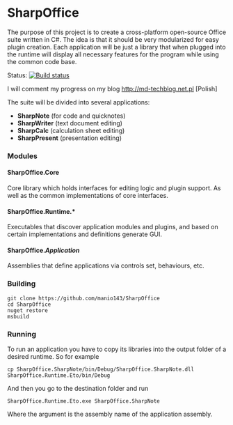 # SharpOffice #
The purpose of this project is to create a cross-platform open-source Office suite written in C#. The idea is that it should be very modularized for easy plugin creation. Each application will be just a library that when plugged into the runtime will display all necessary features for the program while using the common code base.

Status: [![Build status](https://ci.appveyor.com/api/projects/status/qebehe9amlk2jt4c/branch/master?svg=true)](https://ci.appveyor.com/project/manio143/sharpoffice/branch/master)

I will comment my progress on my blog http://md-techblog.net.pl [Polish]

The suite will be divided into several applications:
* __SharpNote__ (for code and quicknotes)
* __SharpWriter__ (text document editing)
* __SharpCalc__ (calculation sheet editing)
* __SharpPresent__ (presentation editing)

### Modules ###

#### SharpOffice.Core ####
Core library which holds interfaces for editing logic and plugin support.
As well as the common implementations of core interfaces.

#### SharpOffice.Runtime.* ####
Executables that discover application modules and plugins, and based on certain implementations and definitions generate GUI.

#### SharpOffice._Application_ ####
Assemblies that define applications via controls set, behaviours, etc.

### Building ###

	git clone https://github.com/manio143/SharpOffice
	cd SharpOffice
	nuget restore
	msbuild 

### Running ###
To run an application you have to copy its libraries into the output folder of a desired runtime. So for example

	cp SharpOffice.SharpNote/bin/Debug/SharpOffice.SharpNote.dll SharpOffice.Runtime.Eto/bin/Debug

And then you go to the destination folder and run

	SharpOffice.Runtime.Eto.exe SharpOffice.SharpNote

Where the argument is the assembly name of the application assembly.
